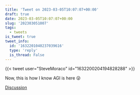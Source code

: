 ```yaml
---
title: 'Tweet on 2023-03-05T10:07:07+00:00'
draft: true
date: 2023-03-05T10:07:07+00:00
slug: '202303051007'
tags:
  - tweets
is_tweet: true
tweet_info:
  id: '1632201040237039616'
  type: 'reply'
  is_thread: False
---
```




{{< tweet user="SteveMoraco" id="1632200204194828288" >}}

Now, this is how I know AGI is here 😜

[Discussion](https://x.com/sytelus/status/1632201040237039616)
